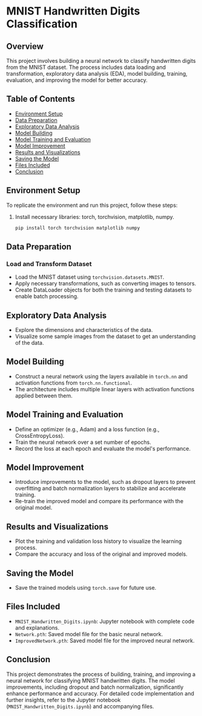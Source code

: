 # MNIST Handwritten Digits Classification

## Overview

This project involves building a neural network to classify handwritten digits from the MNIST dataset. The process includes data loading and transformation, exploratory data analysis (EDA), model building, training, evaluation, and improving the model for better accuracy.

## Table of Contents

- [Environment Setup](#environment-setup)
- [Data Preparation](#data-preparation)
- [Exploratory Data Analysis](#exploratory-data-analysis)
- [Model Building](#model-building)
- [Model Training and Evaluation](#model-training-and-evaluation)
- [Model Improvement](#model-improvement)
- [Results and Visualizations](#results-and-visualizations)
- [Saving the Model](#saving-the-model)
- [Files Included](#files-included)
- [Conclusion](#conclusion)

## Environment Setup

To replicate the environment and run this project, follow these steps:

1. Install necessary libraries: torch, torchvision, matplotlib, numpy.
   ```bash
   pip install torch torchvision matplotlib numpy
   ```


## Data Preparation

### Load and Transform Dataset

- Load the MNIST dataset using `torchvision.datasets.MNIST`.
- Apply necessary transformations, such as converting images to tensors.
- Create DataLoader objects for both the training and testing datasets to enable batch processing.

## Exploratory Data Analysis

- Explore the dimensions and characteristics of the data.
- Visualize some sample images from the dataset to get an understanding of the data.

## Model Building

- Construct a neural network using the layers available in `torch.nn` and activation functions from `torch.nn.functional`.
- The architecture includes multiple linear layers with activation functions applied between them.

## Model Training and Evaluation

- Define an optimizer (e.g., Adam) and a loss function (e.g., CrossEntropyLoss).
- Train the neural network over a set number of epochs.
- Record the loss at each epoch and evaluate the model's performance.

## Model Improvement

- Introduce improvements to the model, such as dropout layers to prevent overfitting and batch normalization layers to stabilize and accelerate training.
- Re-train the improved model and compare its performance with the original model.

## Results and Visualizations

- Plot the training and validation loss history to visualize the learning process.
- Compare the accuracy and loss of the original and improved models.

## Saving the Model

- Save the trained models using `torch.save` for future use.

## Files Included

- `MNIST_Handwritten_Digits.ipynb`: Jupyter notebook with complete code and explanations.
- `Network.pth`: Saved model file for the basic neural network.
- `ImprovedNetwork.pth`: Saved model file for the improved neural network.

## Conclusion

This project demonstrates the process of building, training, and improving a neural network for classifying MNIST handwritten digits. The model improvements, including dropout and batch normalization, significantly enhance performance and accuracy. For detailed code implementation and further insights, refer to the Jupyter notebook (`MNIST_Handwritten_Digits.ipynb`) and accompanying files.
